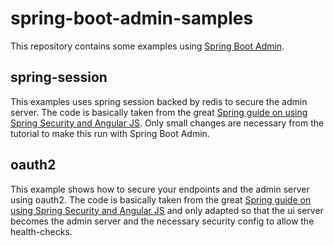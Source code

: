 spring-boot-admin-samples
=================

This repository contains some examples using [Spring Boot Admin](https://github.com/codecentric/spring-boot-admin).

## spring-session
This examples uses spring session backed by redis to secure the admin server.
The code is basically taken from the great [Spring guide on using Spring Security and Angular JS](https://spring.io/guides/tutorials/spring-security-and-angular-js/#_the_api_gateway_pattern_angular_js_and_spring_security_part_iv). Only small changes are necessary from the tutorial to make this run with Spring Boot Admin.

## oauth2
This example shows how to secure your endpoints and the admin server using oauth2.
The code is basically taken from the great [Spring guide on using Spring Security and Angular JS](https://spring.io/guides/tutorials/spring-security-and-angular-js/#_sso_with_oauth2_angular_js_and_spring_security_part_v) and only adapted so that the ui server becomes the admin server and the necessary security config to allow the health-checks.

